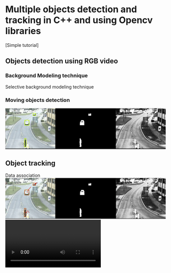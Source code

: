 #  Multiple objects detection and tracking  in C++ and using Opencv libraries<br> 
[Simple tutorial]


## Objects detection using RGB video
### Background Modeling technique
Selective background modeling technique
### Moving objects detection
![alt=moving object detection ](./ObjectDetection.png "Moving Objects Detection")
## Object tracking
Data association<br>
![alt=moving object tracking ](./ObjectTracking.png "Moving Objects Tracking")
![alt=Object tracking ](./out_demo.mov "Moving Objects Tracking demo")